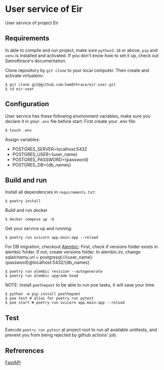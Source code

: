 # User service of Eir
User service of project Eir

## Requirements
In able to compile and run project, make sure `python3.10` or above, `pip` and `venv` is installed and activated.
If you don't know how to set it up, check out Samothrace's documentation.

Clone repository by `git clone` to your local computer. Then create and activate virtualenv:
```shell script
$ git clone git@github.com:Sam0thrace/eir-user.git
$ cd eir-user
```

## Configuration
User service has these following environment variables, make sure you declare it in your `.env` file before start:
First create your .env file:
```shell script
$ touch .env
```
Assign variables:
- POSTGRES_SERVER=localhost:5432
- POSTGRES_USER={user_name}
- POSTGRES_PASSWORD={password}
- POSTGRES_DB={db_names}

## Build and run
Install all dependencies in `requirements.txt`:
```shell script
$ poetry install
```
Build and run docker
```shell script
$ docker compose up -d
```

Get your service up and running:
```shell script
$ poetry run uvicorn app.main:app --reload
```
For DB migration, checkout [Alembic](https://alembic.sqlalchemy.org/en/latest/):
First, check if versions folder exists in alembic folder.
If not, create versions folder.
In alembic.ini, change 
sqlalchemy.url = postgresql://{user_name}:{password}@localhost:5432/{db_names}
```shell script
$ poetry run alembic revision --autogenerate
$ poetry run alembic upgrade head
```

NOTE: Install `poethepoet` to be able to run poe tasks, it will save your time.
```shell script
$ python -m pip install poethepoet
$ poe test # alias for poetry run pytest
$ poe start # poetry run uvicorn app.main:app --reload
```

## Test
Execute `poetry run pytest` at project root to run all available unittests, and prevent you from being rejected by github actions' job.

## Refrerences
[FastAPI](https://fastapi.tiangolo.com)
